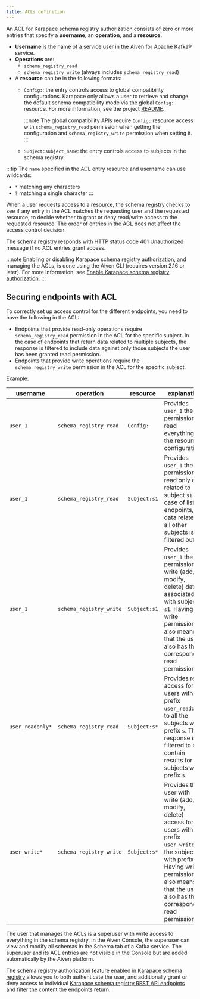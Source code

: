 ```yaml
---
title: ACLs definition
---
```


An ACL for Karapace schema registry authorization consists of zero or more entries that specify a **username**, an **operation**, and a **resource**.

-   **Username** is the name of a service user in the Aiven for Apache
    Kafka® service.
-   **Operations** are:
    -   `schema_registry_read`
    -   `schema_registry_write` (always includes `schema_registry_read`)
-   A **resource** can be in the following formats:
    - `Config:`: the entry controls access to global compatibility configurations. Karapace only allows a user to retrieve and change the default schema compatibility mode via the global `Config:` resource. For more information, see the project [README](https://github.com/aiven/karapace/blob/main/README.rst).

      :::note
      The global compatibility APIs require `Config:` resource
      access with `schema_registry_read` permission when getting
      the configuration and `schema_registry_write` permission
      when setting it.
      :::

    - `Subject:subject_name`: the entry controls access to subjects in
      the schema registry.

:::tip
The `name` specified in the ACL entry resource and username can use
wildcards:

-   `*` matching any characters
-   `?` matching a single character
:::

When a user requests access to a resource, the schema registry checks to
see if any entry in the ACL matches the requesting user and the
requested resource, to decide whether to grant or deny read/write access
to the requested resource. The order of entries in the ACL does not
affect the access control decision.

The schema registry responds with HTTP status code 401 Unauthorized
message if no ACL entries grant access.

:::note
Enabling or disabling Karapace schema registry authorization, and
managing the ACLs, is done using the Aiven CLI (requires version 2.16 or
later). For more information, see
[Enable Karapace schema registry authorization](/docs/products/kafka/karapace/howto/enable-schema-registry-authorization).
:::

## Securing endpoints with ACL

To correctly set up access control for the different endpoints, you need
to have the following in the ACL:

-   Endpoints that provide read-only operations require
    `schema_registry_read` permission in the ACL for the specific
    subject. In the case of endpoints that return data related to
    multiple subjects, the response is filtered to include data against
    only those subjects the user has been granted read permission.
-   Endpoints that provide write operations require the
    `schema_registry_write` permission in the ACL for the specific
    subject.

Example:

| username         | operation               | resource     | explanation                                                                                                                                                                                                                 |
| ---------------- | ----------------------- | ------------ | --------------------------------------------------------------------------------------------------------------------------------------------------------------------------------------------------------------------------- |
| `user_1`         | `schema_registry_read`  | `Config:`    | Provides `user_1` the permission to read everything in the resource configuration.                                                                                                                                          |
| `user_1`         | `schema_registry_read`  | `Subject:s1` | Provides `user_1` the permission to read only data related to subject `s1`. In case of list endpoints, data related to all other subjects is filtered out.                                                                  |
| `user_1`         | `schema_registry_write` | `Subject:s1` | Provides `user_1` the permission to write (add, modify, delete) data associated with subject `s1`. Having write permission also means that the user also has the corresponding read permission.                             |
| `user_readonly*` | `schema_registry_read`  | `Subject:s*` | Provides read access for all users with prefix `user_readonly`, to all the subjects with prefix `s`. The response is filtered to only contain results for all subjects with prefix `s`.                                     |
| `user_write*`    | `schema_registry_write` | `Subject:s*` | Provides the user with write (add, modify, delete) access for users with prefix `user_write`, to the subjects with prefix `s`. Having write permission also means that the user also has the corresponding read permission. |


The user that manages the ACLs is a superuser with write access to
everything in the schema registry. In the Aiven Console, the superuser
can view and modify all schemas in the Schema tab of a Kafka service.
The superuser and its ACL entries are not visible in the Console but are
added automatically by the Aiven platform.

The schema registry authorization feature enabled in
[Karapace schema registry](/docs/products/kafka/karapace/get-started) allows you to both authenticate the user, and additionally
grant or deny access to individual [Karapace schema registry REST API
endpoints](https://github.com/aiven/karapace) and filter the content the
endpoints return.
